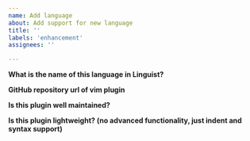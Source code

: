 ```yaml
---
name: Add language
about: Add support for new language
title: ''
labels: 'enhancement'
assignees: ''

---
```


**What is the name of this language in Linguist?**

<!-- https://github.com/github/linguist/blob/master/lib/linguist/languages.yml -->

**GitHub repository url of vim plugin**



**Is this plugin well maintained?**



**Is this plugin lightweight? (no advanced functionality, just indent and syntax support)**





